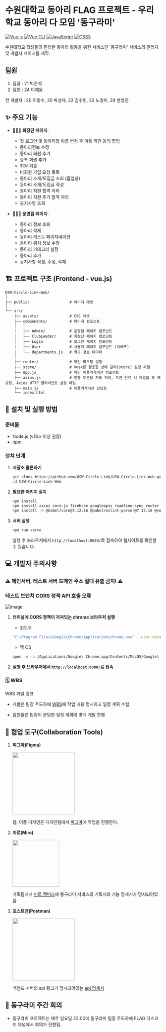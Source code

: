 # 수원대학교 동아리 FLAG 프로젝트  -  우리학교 동아리 다 모임 '동구라미'

[![Vue.js](https://img.shields.io/badge/Vue.js-3.4.21-42b883?style=for-the-badge&logo=vue.js&logoColor=white)](https://vuejs.org/)
[![Vue CLI](https://img.shields.io/badge/Vue%20CLI-5.0.8-42b883?style=for-the-badge&logo=vue.js&logoColor=white)](https://cli.vuejs.org/)
[![JavaScript](https://img.shields.io/badge/JavaScript-ES6+-F7DF1E?style=for-the-badge&logo=javascript&logoColor=white)](https://www.javascript.com/)
[![CSS3](https://img.shields.io/badge/CSS3-1572B6?style=for-the-badge&logo=css3&logoColor=white)](https://developer.mozilla.org/en-US/docs/Web/CSS)

수원대학교 학생들의 편리한 동아리 활동을 위한 서비스인 '동구라미' 서비스의 관리자 및 개발자 페이지를 제작.

## 팀원
1. 팀장 : 21 박준석
2. 팀원 : 24 이재윤

전 개발자 : 20 이동수, 20 박성재, 22 김수민, 22 노경미, 24 반영진

## ✨ 주요 기능

- 👨🏻‍💼 **회장단 페이지**:
  
    - 첫 로그인 및 동아리장 이름 변경 후 이용 약관 동의 팝업
    - 동아리정보 수정
    - 동아리 회원 추가
    - 중복 회원 추가
    - 회원 퇴출
    - 비회원 가입 요청 목록
    - 동아리 소개/모집글 조회 (팝업창)
    - 동아리 소개/모집글 작성
    - 동아리 지원 합격 처리
    - 동아리 지원 추가 합격 처리
    - 공지사항 조회

- 👨🏻‍💻 **운영팀 페이지**:
  
    - 동아리 정보 조회
    - 동아리 삭제
    - 동아리 리스트 페이지네이션
    - 동아리 위치 정보 수정
    - 동아리 카테고리 설정
    - 동아리 추가
    - 공지사항 작성, 수정, 삭제

## 🏗️ 프로젝트 구조 (Frontend - vue.js)
```
USW-Circle-Link-Web/
│
├── public/                  # 이미지 에셋
│
└── src/
    ├── assets/              # CSS 에셋
    ├── components/          # 페이지 컴포넌트
    │   │
    │   ├── Admin/           # 운영팀 페이지 컴포넌트
    │   ├── ClubLeader/      # 회장단 페이지 컴포넌트
    │   ├── Login            # 로그인 페이지 컴포넌트
    │   ├── User             # 사용자 페이지 컴포넌트 (미배포)
    │   └── departments.js   # 학과 정보 데이터
    │
    ├── router/              # 메인 라우팅 설정
    ├── store/               # Vuex를 활용한 상태 관리(store) 설정 파일
    ├── App.js               # 메인 애플리케이션 컴포넌트
    ├── axios.js             # 인증 토큰을 자동 처리, 토큰 만료 시 재발급 후 재요청, Axios HTTP 클라이언트 설정 파일
    ├── main.js              # 애플리케이션 진입점
    └── index.html

```

## 🚀 설치 및 실행 방법

### 준비물

- Node.js (v18.x 이상 권장)
- npm

### 설치 단계

1.  **저장소 클론하기**
    ```bash
    git clone https://github.com/USW-Circle-Link/USW-Circle-Link-Web.git
    cd USW-Circle-Link-Web
    ```
    
2.  **필요한 패키지 설치**
    ```bash
    npm install
    npm install axios core-js firebase googleapis readline-sync router sortablejs vue@3.2.13 vue-router@4.4.5 vuex@4.1.0 vuedraggable xlsx
    npm install -D @babel/core@7.12.16 @babel/eslint-parser@7.12.16 @vue/cli-plugin-babel@5.0.0 @vue/cli-plugin-eslint@5.0.0 @vue/cli-plugin-router@5.0.0 @vue/cli-service@5.0.0 eslint@7.32.0 eslint-plugin-vue@8.0.3
    ```

3.  **서버 실행**
    ```bash
    npm run serve
    ```
    실행 후 브라우저에서 `http://localhost:8080/`로 접속하여 웹사이트를 확인할 수 있습니다.




## 💻 개발자 주의사항

###  ⚠️ 메인서버, 테스트 서버 도메인 주소 절대 유출 금지! ⚠️

### 테스트 브랜치 CORS 정책 API 호출 오류
![image](https://github.com/user-attachments/assets/b7f9e4cf-060d-444d-afda-27845c633bbd)

1. **터미널에 CORS 정책이 꺼져잇는 chrome 브라우저 실행**
   
   - 윈도우
    ```bash
    "C:\Program Files\Google\Chrome\Application\chrome.exe" --user-data-dir="C:\chrome_dev_test" --disable-web-security
    ```

    - 맥 OS
    ```bash
    open -n -a /Applications/Google\ Chrome.app/Contents/MacOS/Google\ Chrome --args --user-data-dir="/tmp/chrome_dev_test" --disable-web-security
    ```
2. **실행 후 브라우저에서 `http://localhost:8080/`로 접속**



### 🗓️ WBS 

WBS 파일 링크

- 개발은 팀장 주도하에 [WBS](https://docs.google.com/spreadsheets/d/1tSMb79A4PfXSgETxUzMoIX7tVdOsJ6x-/edit?usp=sharing&ouid=110955271822501467624&rtpof=true&sd=true)에 작업 내용 명시하고 일정 계획 수립

- 팀원들은 팀장이 분담한 일정 계획에 맞게 개발 진행


## 👬 협업 도구(Collaboration Tools)

1. **피그마(Figma)**
 
   <img src="https://github.com/user-attachments/assets/f0846afa-a6d7-4d65-af14-c56a7e3db06d" width="200"/>

   웹, 어플 디자인은 디자인팀에서 [피그마](https://www.figma.com/design/N9HN3sbO5PejV2UmdQwv4y/-FLAG--%EB%8F%99%EA%B5%AC%EB%9D%BC%EB%AF%B8?node-id=3294-676&p=f&t=K5a79XklLQOub8wV-0)에 작업을 진행한다.

2. **미로(Miro)**
 
   <img src="https://github.com/user-attachments/assets/dc3c8464-6c6b-4ac2-ac03-9bd6d89b8461" width="150"/>

   기획팀에서 [미로 캔버스](https://miro.com/welcomeonboard/eWVkMUhrdUVUdzZ0LzVFdHpwcDhzZFo0M1huMnhDVzBmZXQzRlVHbGFzT3pBV1ZUd093YkVUbW5MeVgwS2Q5dWxjMzBEY0JDd2tqNkNuaHlFaDROM3JPV2VRVGVya2w0K1BWR21obXU0NXE1dGRwVXFOU2lGOCtSb3RTOVJhQmphWWluRVAxeXRuUUgwWDl3Mk1qRGVRPT0hdjE=?share_link_id=922831810663)에 동구라미 서비스의 기획서와 기능 명세서가 명시되어있음

3. **포스트맨(Postman)**
   
   <img src="https://github.com/user-attachments/assets/9279e414-9981-4e83-949e-51b1872ddd93" width="200"/>
   
   백앤드 서버의 api 링크가 명시되어있는 [api 명세서](https://documenter.getpostman.com/view/29405740/2sA3s6Doda#9af345e5-4f9a-41b2-a819-517093e07448)



## 🎤 동구라미 주간 회의

- 동구라미 프로젝트는 매주 일요일 22:00에 동구라미 팀장 주도하에 FLAG 디스코드 체널에서 회의가 진행됨.







